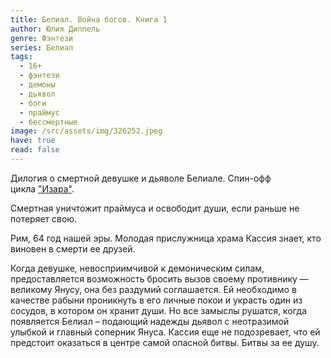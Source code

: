 ```yaml
---
title: Белиал. Война богов. Книга 1
author: Юлия Диппель
genre: Фэнтези
series: Белиал
tags:
  - 16+
  - фэнтези
  - демоны
  - дьявол
  - боги
  - праймус
  - бессмертные
image: /src/assets/img/326252.jpeg
have: true
read: false
---
```

Дилогия о смертной девушке и дьяволе Белиале. Спин-офф цикла ["Изара"](https://www.livelib.ru/series/1461044-izara).

Смертная уничтожит праймуса и освободит души, если раньше не потеряет свою.

Рим, 64 год нашей эры. Молодая прислужница храма Кассия знает, кто виновен в смерти ее друзей.

Когда девушке, невосприимчивой к демоническим силам, предоставляется возможность бросить вызов своему противнику — великому Янусу, она без раздумий соглашается. Ей необходимо в качестве рабыни проникнуть в его личные покои и украсть один из сосудов, в котором он хранит души. Но все замыслы рушатся, когда появляется Белиал – подающий надежды дьявол с неотразимой улыбкой и главный соперник Януса. Кассия еще не подозревает, что ей предстоит оказаться в центре самой опасной битвы. Битвы за ее душу.
